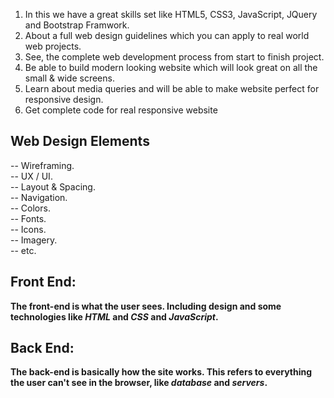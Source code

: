 1. In this we have a great skills set like HTML5, CSS3, JavaScript, JQuery and Bootstrap Framwork.
2. About a full web design guidelines which you can apply to real world web projects. 
3. See, the complete web development process from start to finish project.
4. Be able to build modern looking website which will look great on all the small & wide screens.
5. Learn about media queries and will be able to make website perfect for responsive design.
6. Get complete code for real responsive website

## Web Design Elements<br>
-- Wireframing.<br>
-- UX / UI.<br>
-- Layout & Spacing.<br>
-- Navigation.<br>
-- Colors.<br>
-- Fonts.<br>
-- Icons.<br>
-- Imagery.<br>
-- etc.<br>
## Front End:
 **The front-end is what the user sees. Including design and some technologies like _HTML_ and _CSS_ and _JavaScript_.**
## Back End:
 **The back-end is basically how the site works. This refers to everything the user can't see in the browser, like _database_ and _servers_.**
